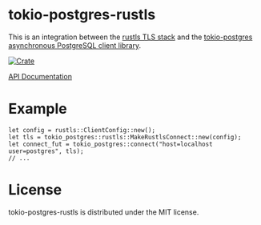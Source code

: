 # tokio-postgres-rustls
This is an integration between the [rustls TLS stack](https://github.com/ctz/rustls)
and the [tokio-postgres asynchronous PostgreSQL client library](https://github.com/sfackler/rust-postgres).

[![Crate](https://img.shields.io/crates/v/tokio-postgres-rustls.svg)](https://crates.io/crates/tokio-postgres-rustls)

[API Documentation](https://docs.rs/tokio-postgres-rustls/)

# Example

```
let config = rustls::ClientConfig::new();
let tls = tokio_postgres::rustls::MakeRustlsConnect::new(config);
let connect_fut = tokio_postgres::connect("host=localhost user=postgres", tls);
// ...
```

# License
tokio-postgres-rustls is distributed under the MIT license.

